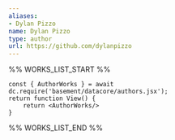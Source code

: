 ```yaml
---
aliases:
- Dylan Pizzo
name: Dylan Pizzo
type: author
url: https://github.com/dylanpizzo
---
```



%% WORKS_LIST_START %%

```datacorejsx
const { AuthorWorks } = await dc.require('basement/datacore/authors.jsx');
return function View() {
    return <AuthorWorks/>
}
```
%% WORKS_LIST_END %%